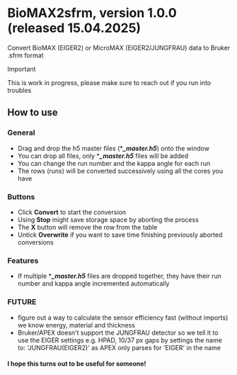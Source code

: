 # BioMAX2sfrm, version 1.0.0 (released 15.04.2025)
Convert BioMAX (EIGER2) or MicroMAX (EIGER2/JUNGFRAU) data to Bruker .sfrm format

>[!IMPORTANT]
> This is work in progress, please make sure to reach out if you run into troubles

## How to use
### General
 - Drag and drop the h5 master files (****_master.h5***) onto the window
 - You can drop all files, only ****_master.h5*** files will be added
 - You can change the run number and the kappa angle for each run
 - The rows (runs) will be converted successively using all the cores you have

### Buttons
 - Click **Convert** to start the conversion
 - Using **Stop** might save storage space by aborting the process
 - The **X** button will remove the row from the table
 - Untick **Overwrite** if you want to save time finishing previously aborted conversions

### Features
 - If multiple ****_master.h5*** files are dropped together, they have their run number and kappa angle incremented automatically


### FUTURE
 - figure out a way to calculate the sensor efficiency fast (without imports) we know energy, material and thickness
 - Bruker/APEX doesn't support the JUNGFRAU detector so we tell it to use the EIGER settings e.g. HPAD, 10/37 px gaps by settings the name to: 'JUNGFRAU(EIGER2)' as APEX only parses for 'EIGER' in the name

#### I hope this turns out to be useful for someone!
